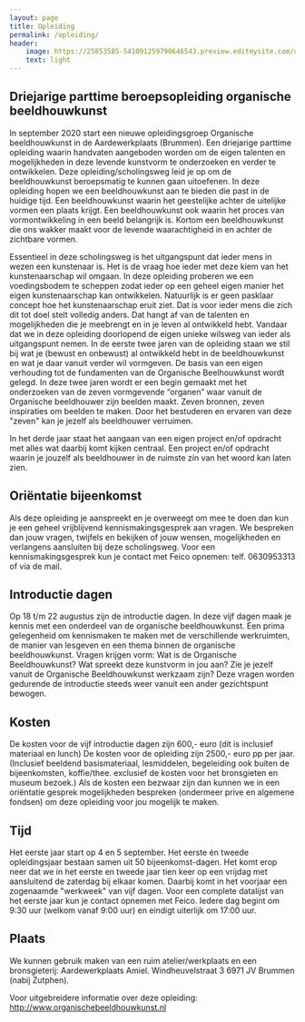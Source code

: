 ```yaml
---
layout: page
title: Opleiding
permalink: /opleiding/
header:
    image: https://25853585-541091259790646543.preview.editmysite.com/uploads/2/5/8/5/25853585/opleiding-5_orig.jpg
    text: light
---
```

## Driejarige parttime beroepsopleiding organische beeldhouwkunst

In september 2020 start een nieuwe opleidingsgroep Organische beeldhouwkunst in de Aardewerkplaats (Brummen). Een driejarige parttime opleiding waarin handvaten aangeboden worden om de eigen talenten en mogelijkheden in deze levende kunstvorm te onderzoeken en verder te ontwikkelen. Deze opleiding/scholingsweg leid je op om de beeldhouwkunst beroepsmatig te kunnen gaan uitoefenen.
In deze opleiding hopen we een beeldhouwkunst aan te bieden die past in de huidige tijd. Een beeldhouwkunst waarin het geestelijke achter de uitelijke vormen een plaats krijgt. Een beeldhouwkunst ook waarin het proces van vormontwikkeling in een beeld belangrijk is. Kortom een beeldhouwkunst die ons wakker maakt voor de levende waarachtigheid in en achter de zichtbare vormen.

Essentieel in deze scholingsweg is het uitgangspunt dat ieder mens in wezen een kunstenaar is. Het is de vraag hoe ieder met deze kiem van het kunstenaarschap wil omgaan. In deze opleiding proberen we een voedingsbodem te scheppen zodat ieder op een geheel eigen manier het eigen kunstenaarschap kan ontwikkelen.
Natuurlijk is er geen pasklaar concept hoe het kunstenaarschap eruit ziet. Dat is voor ieder mens die zich dit tot doel stelt volledig anders. Dat hangt af van de talenten en mogelijkheden die je meebrengt en in je leven al ontwikkeld hebt. Vandaar dat we in deze opleiding doorlopend de eigen unieke wilsweg van ieder als uitgangspunt nemen. In de eerste twee jaren van de opleiding staan we stil bij wat je (bewust en onbewust) al ontwikkeld hebt in de beeldhouwkunst en wat je daar vanuit verder wil vormgeven. De basis van een eigen verhouding tot de fundamenten van de Organische Beelhouwkunst wordt gelegd. In deze twee jaren wordt er een begin gemaakt met het onderzoeken van de zeven vormgevende “organen” waar vanuit de Organische beeldhouwer zijn beelden maakt. Zeven bronnen, zeven inspiraties om beelden te  maken. Door het bestuderen en ervaren van deze "zeven" kan je jezelf als beeldhouwer verruimen.

In het derde jaar staat het aangaan van een eigen project en/of opdracht met alles wat daarbij komt kijken centraal. Een project en/of opdracht waarin je jouzelf als beeldhouwer in de ruimste zin van het woord kan laten zien.

## Oriëntatie bijeenkomst

Als deze opleiding je aanspreekt en je overweegt om mee te doen dan kun je een geheel vrijblijvend kennismakingsgesprek aan vragen. We bespreken dan jouw vragen, twijfels en bekijken of jouw wensen, mogelijkheden en verlangens aansluiten bij deze scholingsweg.
Voor een kennismakingsgesprek kun je contact met Feico opnemen: telf. 0630953313 of via de mail.

## Introductie dagen

Op 18 t/m 22 augustus  zijn de introductie dagen. In deze vijf dagen maak je kennis met een onderdeel van de organische beeldhouwkunst. Een prima gelegenheid om kennismaken te maken met de verschillende werkruimten, de manier van lesgeven en een thema binnen de organische beeldhouwkunst. Vragen krijgen vorm: Wat is de Organische Beeldhouwkunst? Wat spreekt deze kunstvorm in jou aan? Zie je jezelf vanuit de Organische Beeldhouwkunst werkzaam zijn?
Deze vragen worden gedurende de introductie steeds weer vanuit een ander gezichtspunt bewogen.


## Kosten

De kosten voor de vijf introductie dagen zijn 600,- euro  (dit is inclusief materiaal en lunch)
De kosten voor de opleiding zijn 2500,- euro pp per jaar. (Inclusief beeldend basismateriaal, lesmiddelen, begeleiding ook buiten de bijeenkomsten, koffie/thee. exclusief de kosten voor het bronsgieten en museum bezoek.)
Als de kosten een bezwaar zijn dan kunnen we in een oriëntatie gesprek mogelijkheden bespreken (ondermeer prive en algemene fondsen) om deze opleiding voor jou mogelijk te maken.

## Tijd

Het eerste jaar start op 4 en 5 september.
Het eerste én tweede opleidingsjaar bestaan samen uit 50 bijeenkomst-dagen. Het komt erop neer dat we in het eerste en tweede jaar tien keer op een vrijdag met aansluitend de zaterdag bij elkaar komen. Daarbij komt in het voorjaar een zogenaamde "werkweek" van vijf dagen.
Voor een complete datalijst van het eerste jaar kun je contact opnemen met Feico.
Iedere dag begint om 9:30 uur (welkom vanaf 9:00 uur) en eindigt uiterlijk om 17:00 uur.

## Plaats

We kunnen gebruik maken van een ruim atelier/werkplaats  en een bronsgieterij:
Aardewerkplaats Amiel.
Windheuvelstraat 3
6971 JV Brummen (nabij Zutphen).

Voor uitgebreidere informatie over deze opleiding: http://www.organischebeeldhouwkunst.nl
